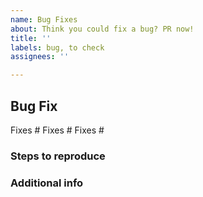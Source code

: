 ```yaml
---
name: Bug Fixes
about: Think you could fix a bug? PR now!
title: ''
labels: bug, to check
assignees: ''

---
```


<!--
If you publish this PR, you accept that you made your own tests, and that the program not only works, but also fixes the issue.
You should have the steps to being able to reproduce this bug, for us to check if it's truly a bug.
Please commit your contribution into the develop branch. Will be change if you don't do it.

Also, you accept that, if this Pull Request it's invalid in any way, will be discarded without receiving any response about it.
If you're not sure if it's a bug, please fill the question template on the issues templates.

You can now erase this warning, and complete the steps below. Cheers :D
-->

## Bug Fix

Fixes #
Fixes #
Fixes #

<!--- You should link every issue that's fixed with this PR --->

### Steps to reproduce

<!-- Please give details about how do you reach that behavior -->

### Additional info

<!-- Everything else that you think could be useful for us. ;D -->
